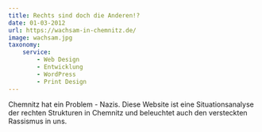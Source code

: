 ```yaml
---
title: Rechts sind doch die Anderen!?
date: 01-03-2012
url: https://wachsam-in-chemnitz.de/
image: wachsam.jpg
taxonomy:
    service:
        - Web Design
        - Entwicklung
        - WordPress
        - Print Design
---
```

Chemnitz hat ein Problem - Nazis. Diese Website ist eine Situationsanalyse der rechten Strukturen in Chemnitz und beleuchtet auch den versteckten Rassismus in uns.